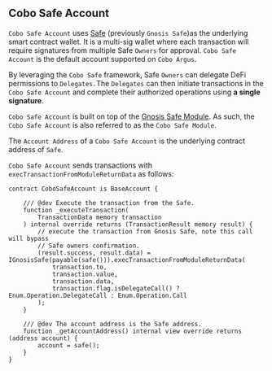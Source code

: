 ## Cobo Safe Account

`Cobo Safe Account` uses [Safe](https://safe.global/)  (previously `Gnosis Safe`)as the underlying smart contract wallet. It is a multi-sig wallet where each transaction will require signatures from multiple Safe `Owners` for approval. `Cobo Safe Account` is the default account supported on `Cobo Argus`.

By leveraging the `Cobo Safe` framework, Safe `Owners` can delegate DeFi permissions to `Delegates.`The `Delegates` can then initiate transactions in the `Cobo Safe Account` and complete their authorized operations using **a single signature**.

`Cobo Safe Account` is built on top of the [Gnosis Safe Module](https://docs.safe.global/learn/safe-core/safe-core-protocol/modules-1). As such, the `Cobo Safe Account` is also referred to as the `Cobo Safe Module`.

The `Account Address` of a `Cobo Safe Account` is the underlying contract address of `Safe`.

`Cobo Safe Account` sends transactions with `execTransactionFromModuleReturnData` as follows: &#x20;

```solidity
contract CoboSafeAccount is BaseAccount {

    /// @dev Execute the transaction from the Safe.
    function _executeTransaction(
        TransactionData memory transaction
    ) internal override returns (TransactionResult memory result) {
        // execute the transaction from Gnosis Safe, note this call will bypass
        // Safe owners confirmation.
        (result.success, result.data) = IGnosisSafe(payable(safe())).execTransactionFromModuleReturnData(
            transaction.to,
            transaction.value,
            transaction.data,
            transaction.flag.isDelegateCall() ? Enum.Operation.DelegateCall : Enum.Operation.Call
        );
    }

    /// @dev The account address is the Safe address.
    function _getAccountAddress() internal view override returns (address account) {
        account = safe();
    }
}
```
